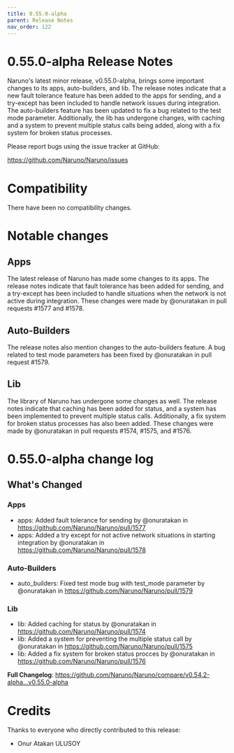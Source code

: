 ```yaml
---
title: 0.55.0-alpha
parent: Release Notes
nav_order: 122
---
```


# 0.55.0-alpha Release Notes

Naruno's latest minor release, v0.55.0-alpha, brings some important changes to its apps, auto-builders, and lib. The release notes indicate that a new fault tolerance feature has been added to the apps for sending, and a try-except has been included to handle network issues during integration. The auto-builders feature has been updated to fix a bug related to the test mode parameter. Additionally, the lib has undergone changes, with caching and a system to prevent multiple status calls being added, along with a fix system for broken status processes.

Please report bugs using the issue tracker at GitHub:

<https://github.com/Naruno/Naruno/issues>

# Compatibility

There have been no compatibility changes.

# Notable changes

## Apps
The latest release of Naruno has made some changes to its apps. The release notes indicate that fault tolerance has been added for sending, and a try-except has been included to handle situations when the network is not active during integration. These changes were made by @onuratakan in pull requests #1577 and #1578.

## Auto-Builders
The release notes also mention changes to the auto-builders feature. A bug related to test mode parameters has been fixed by @onuratakan in pull request #1579.

## Lib
The library of Naruno has undergone some changes as well. The release notes indicate that caching has been added for status, and a system has been implemented to prevent multiple status calls. Additionally, a fix system for broken status processes has also been added. These changes were made by @onuratakan in pull requests #1574, #1575, and #1576.


# 0.55.0-alpha change log

<!-- Release notes generated using configuration in .github/release.yml at master -->

## What's Changed
### Apps
* apps: Added fault tolerance for sending by @onuratakan in https://github.com/Naruno/Naruno/pull/1577
* apps: Added a try except for not active network situations in starting integration by @onuratakan in https://github.com/Naruno/Naruno/pull/1578
### Auto-Builders
* auto_builders: Fixed test mode bug with test_mode parameter by @onuratakan in https://github.com/Naruno/Naruno/pull/1579
### Lib
* lib: Added caching for status by @onuratakan in https://github.com/Naruno/Naruno/pull/1574
* lib: Added a system for preventing the multiple status call by @onuratakan in https://github.com/Naruno/Naruno/pull/1575
* lib: Added a fix system for broken status procces by @onuratakan in https://github.com/Naruno/Naruno/pull/1576


**Full Changelog**: https://github.com/Naruno/Naruno/compare/v0.54.2-alpha...v0.55.0-alpha

# Credits

Thanks to everyone who directly contributed to this release:

- Onur Atakan ULUSOY
